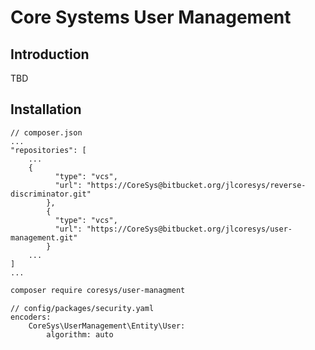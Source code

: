 Core Systems User Management
===================


Introduction
------------

TBD

Installation
------------
```
// composer.json
...
"repositories": [
    ...
    {
          "type": "vcs",
          "url": "https://CoreSys@bitbucket.org/jlcoresys/reverse-discriminator.git"
        },
        {
          "type": "vcs",
          "url": "https://CoreSys@bitbucket.org/jlcoresys/user-management.git"
        }
    ...
]
...
```

```bash
composer require coresys/user-managment
```

```
// config/packages/security.yaml
encoders:
    CoreSys\UserManagement\Entity\User:
        algorithm: auto
```